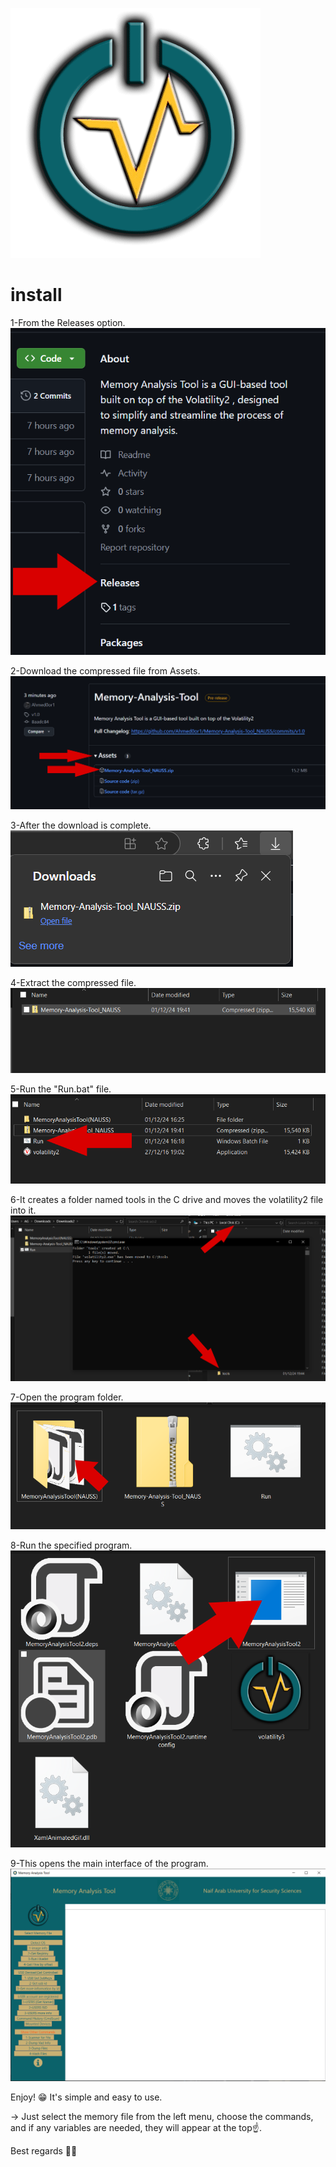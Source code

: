 
![image1](volatility2.gif)

# install 
1-From the Releases option.
![image1](img/1.png)

2-Download the compressed file from Assets.
![image1](img/2.png)

3-After the download is complete.
![image1](img/3.png)

4-Extract the compressed file.
![image1](img/4.png)

5-Run the "Run.bat" file.
![image1](img/5.png)

6-It creates a folder named tools in the C drive and moves the volatility2 file into it.
![image1](img/6.png)

7-Open the program folder.
![image1](img/7.png)

8-Run the specified program.
![image1](img/8.png)

9-This opens the main interface of the program.
![image1](img/9.png)

Enjoy! 😁 It's simple and easy to use. 

-> Just select the memory file from the left menu, choose the commands, and if any variables are needed, they will appear at the top☝️.

Best regards 👨‍💻






